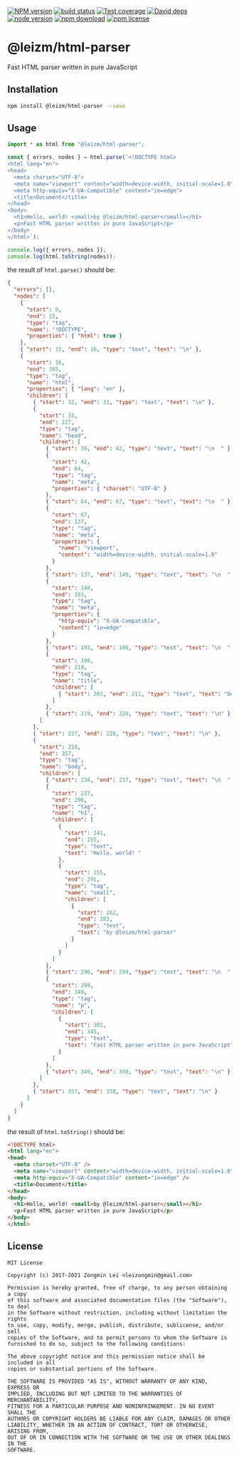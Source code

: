 [![NPM version][npm-image]][npm-url]
[![build status][travis-image]][travis-url]
[![Test coverage][coveralls-image]][coveralls-url]
[![David deps][david-image]][david-url]
[![node version][node-image]][node-url]
[![npm download][download-image]][download-url]
[![npm license][license-image]][download-url]

[npm-image]: https://img.shields.io/npm/v/@leizm/html-parser.svg?style=flat-square
[npm-url]: https://npmjs.org/package/@leizm/html-parser
[travis-image]: https://img.shields.io/travis/leizongmin/leizm-html-parser.svg?style=flat-square
[travis-url]: https://travis-ci.org/leizongmin/leizm-html-parser
[coveralls-image]: https://img.shields.io/coveralls/leizongmin/leizm-html-parser.svg?style=flat-square
[coveralls-url]: https://coveralls.io/r/leizongmin/leizm-html-parser?branch=master
[david-image]: https://img.shields.io/david/leizongmin/leizm-html-parser.svg?style=flat-square
[david-url]: https://david-dm.org/leizongmin/leizm-html-parser
[node-image]: https://img.shields.io/badge/node.js-%3E=_6.0-green.svg?style=flat-square
[node-url]: http://nodejs.org/download/
[download-image]: https://img.shields.io/npm/dm/@leizm/html-parser.svg?style=flat-square
[download-url]: https://npmjs.org/package/@leizm/html-parser
[license-image]: https://img.shields.io/npm/l/@leizm/html-parser.svg

# @leizm/html-parser

Fast HTML parser written in pure JavaScript

## Installation

```bash
npm install @leizm/html-parser --save
```

## Usage

```typescript
import * as html from "@leizm/html-parser";

const { errors, nodes } = html.parse(`<!DOCTYPE html>
<html lang="en">
<head>
  <meta charset="UTF-8">
  <meta name="viewport" content="width=device-width, initial-scale=1.0">
  <meta http-equiv="X-UA-Compatible" content="ie=edge">
  <title>Document</title>
</head>
<body>
  <h1>Hello, world! <small>by @leizm/html-parser</small></h1>
  <p>Fast HTML parser written in pure JavaScript</p>
</body>
</html>`);

console.log({ errors, nodes });
console.log(html.toString(nodes));
```

the result of `html.parse()` should be:

```json
{
  "errors": [],
  "nodes": [
    {
      "start": 0,
      "end": 15,
      "type": "tag",
      "name": "!DOCTYPE",
      "properties": { "html": true }
    },
    { "start": 15, "end": 16, "type": "text", "text": "\n" },
    {
      "start": 16,
      "end": 365,
      "type": "tag",
      "name": "html",
      "properties": { "lang": "en" },
      "children": [
        { "start": 32, "end": 33, "type": "text", "text": "\n" },
        {
          "start": 33,
          "end": 227,
          "type": "tag",
          "name": "head",
          "children": [
            { "start": 39, "end": 42, "type": "text", "text": "\n  " },
            {
              "start": 42,
              "end": 64,
              "type": "tag",
              "name": "meta",
              "properties": { "charset": "UTF-8" }
            },
            { "start": 64, "end": 67, "type": "text", "text": "\n  " },
            {
              "start": 67,
              "end": 137,
              "type": "tag",
              "name": "meta",
              "properties": {
                "name": "viewport",
                "content": "width=device-width, initial-scale=1.0"
              }
            },
            { "start": 137, "end": 140, "type": "text", "text": "\n  " },
            {
              "start": 140,
              "end": 193,
              "type": "tag",
              "name": "meta",
              "properties": {
                "http-equiv": "X-UA-Compatible",
                "content": "ie=edge"
              }
            },
            { "start": 193, "end": 196, "type": "text", "text": "\n  " },
            {
              "start": 196,
              "end": 219,
              "type": "tag",
              "name": "title",
              "children": [
                { "start": 203, "end": 211, "type": "text", "text": "Document" }
              ]
            },
            { "start": 219, "end": 220, "type": "text", "text": "\n" }
          ]
        },
        { "start": 227, "end": 228, "type": "text", "text": "\n" },
        {
          "start": 228,
          "end": 357,
          "type": "tag",
          "name": "body",
          "children": [
            { "start": 234, "end": 237, "type": "text", "text": "\n  " },
            {
              "start": 237,
              "end": 296,
              "type": "tag",
              "name": "h1",
              "children": [
                {
                  "start": 241,
                  "end": 255,
                  "type": "text",
                  "text": "Hello, world! "
                },
                {
                  "start": 255,
                  "end": 291,
                  "type": "tag",
                  "name": "small",
                  "children": [
                    {
                      "start": 262,
                      "end": 283,
                      "type": "text",
                      "text": "by @leizm/html-parser"
                    }
                  ]
                }
              ]
            },
            { "start": 296, "end": 299, "type": "text", "text": "\n  " },
            {
              "start": 299,
              "end": 349,
              "type": "tag",
              "name": "p",
              "children": [
                {
                  "start": 302,
                  "end": 345,
                  "type": "text",
                  "text": "Fast HTML parser written in pure JavaScript"
                }
              ]
            },
            { "start": 349, "end": 350, "type": "text", "text": "\n" }
          ]
        },
        { "start": 357, "end": 358, "type": "text", "text": "\n" }
      ]
    }
  ]
}
```

the result of `html.toString()` should be:

```html
<!DOCTYPE html>
<html lang="en">
<head>
  <meta charset="UTF-8" />
  <meta name="viewport" content="width=device-width, initial-scale=1.0" />
  <meta http-equiv="X-UA-Compatible" content="ie=edge" />
  <title>Document</title>
</head>
<body>
  <h1>Hello, world! <small>by @leizm/html-parser</small></h1>
  <p>Fast HTML parser written in pure JavaScript</p>
</body>
</html>
```

## License

```text
MIT License

Copyright (c) 2017-2021 Zongmin Lei <leizongmin@gmail.com>

Permission is hereby granted, free of charge, to any person obtaining a copy
of this software and associated documentation files (the "Software"), to deal
in the Software without restriction, including without limitation the rights
to use, copy, modify, merge, publish, distribute, sublicense, and/or sell
copies of the Software, and to permit persons to whom the Software is
furnished to do so, subject to the following conditions:

The above copyright notice and this permission notice shall be included in all
copies or substantial portions of the Software.

THE SOFTWARE IS PROVIDED "AS IS", WITHOUT WARRANTY OF ANY KIND, EXPRESS OR
IMPLIED, INCLUDING BUT NOT LIMITED TO THE WARRANTIES OF MERCHANTABILITY,
FITNESS FOR A PARTICULAR PURPOSE AND NONINFRINGEMENT. IN NO EVENT SHALL THE
AUTHORS OR COPYRIGHT HOLDERS BE LIABLE FOR ANY CLAIM, DAMAGES OR OTHER
LIABILITY, WHETHER IN AN ACTION OF CONTRACT, TORT OR OTHERWISE, ARISING FROM,
OUT OF OR IN CONNECTION WITH THE SOFTWARE OR THE USE OR OTHER DEALINGS IN THE
SOFTWARE.
```
